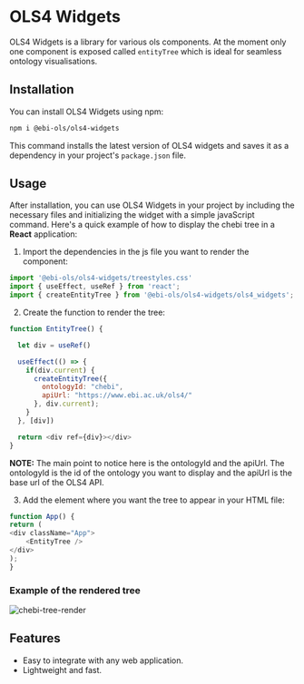 # OLS4 Widgets

OLS4 Widgets is a library for various ols components. At the moment only one component
is exposed called `entityTree` which is ideal for seamless ontology visualisations.

## Installation

You can install OLS4 Widgets using npm:

```bash
npm i @ebi-ols/ols4-widgets
```

This command installs the latest version of OLS4 widgets and saves it as a dependency in your project's `package.json` file.

## Usage

After installation, you can use OLS4 Widgets in your project by including the necessary files and 
initializing the widget with a simple javaScript command. Here's a quick example of 
how to display the chebi tree in a **React** application:

1. Import the dependencies in the js file you want to render the component:

```javascript
import '@ebi-ols/ols4-widgets/treestyles.css'
import { useEffect, useRef } from 'react';
import { createEntityTree } from '@ebi-ols/ols4-widgets/ols4_widgets';
```

2. Create the function to render the tree:

```javascript
function EntityTree() {

  let div = useRef()

  useEffect(() => {
    if(div.current) {
      createEntityTree({
        ontologyId: "chebi",
        apiUrl: "https://www.ebi.ac.uk/ols4/"
      }, div.current);
    }
  }, [div])

  return <div ref={div}></div>
}

```
**NOTE:** The main point to notice here is the ontologyId and the apiUrl. The ontologyId is the id of the ontology you want to display and the apiUrl is the base url of the OLS4 API.

3. Add the element where you want the tree to appear in your HTML file:

```javascript
function App() {
return (
<div className="App">
    <EntityTree />
</div>
);
}
```
### Example of the rendered tree

![chebi-tree-render](https://github.com/EBISPOT/ols4/assets/13108541/b9e14c70-6be0-4007-8311-91605087d5ad)


## Features

- Easy to integrate with any web application.
- Lightweight and fast.